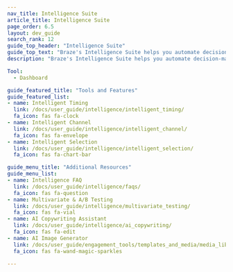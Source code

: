 ```yaml
---
nav_title: Intelligence Suite
article_title: Intelligence Suite
page_order: 6.5
layout: dev_guide
search_rank: 12
guide_top_header: "Intelligence Suite"
guide_top_text: "Braze's Intelligence Suite helps you automate decision-making with data-based insights. From delivery time to multivariate testing, brands can use these tools and features to create dynamic, cross-channel experiences that optimize at scale. <br> <br> The Intelligence Suite comprises of three main features: Intelligent Timing, Intelligent Channel, and Intelligent Selection."
description: "Braze's Intelligence Suite helps you automate decision-making with data-based insights. From delivery time to multivariate testing, brands can use these tools and features to create dynamic, cross-channel experiences that optimize at scale."

Tool:
  - Dashboard

guide_featured_title: "Tools and Features"
guide_featured_list:
- name: Intelligent Timing
  link: /docs/user_guide/intelligence/intelligent_timing/
  fa_icon: fas fa-clock
- name: Intelligent Channel
  link: /docs/user_guide/intelligence/intelligent_channel/
  fa_icon: fas fa-envelope
- name: Intelligent Selection
  link: /docs/user_guide/intelligence/intelligent_selection/
  fa_icon: fas fa-chart-bar

guide_menu_title: "Additional Resources"
guide_menu_list:
- name: Intelligence FAQ
  link: /docs/user_guide/intelligence/faqs/
  fa_icon: fas fa-question
- name: Multivariate & A/B Testing
  link: /docs/user_guide/intelligence/multivariate_testing/
  fa_icon: fas fa-vial
- name: AI Copywriting Assistant
  link: /docs/user_guide/intelligence/ai_copywriting/
  fa_icon: fas fa-edit
- name: AI Image Generator
  link: /docs/user_guide/engagement_tools/templates_and_media/media_library/#generate-ai
  fa_icon: fas fa-wand-magic-sparkles

---
```


<br>